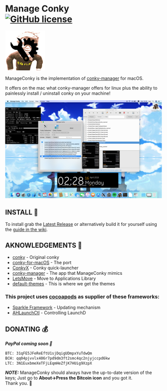 # Manage Conky <br> [![GitHub license](https://img.shields.io/badge/license-MIT-lightgrey.svg)](https://raw.githubusercontent.com/Conky-for-macOS/Manage-Conky/master/LICENSE)

![icon](icon.png)

ManageConky is the implementation of [conky-manager](https://github.com/teejee2008/conky-manager) for macOS.

It offers on the mac what conky-manager offers for linux plus the ability to painlessly install / uninstall conky on your machine!

![preview](preview.svg)

## INSTALL 💾

To install grab the [Latest Release](https://github.com/Conky-for-macOS/Manage-Conky/releases/latest) or alternatively build it for yourself using the [guide in the wiki](https://github.com/Conky-for-macOS/Manage-Conky/wiki/Build).

## AKNOWLEDGEMENTS 📖

- [conky](https://github.com/brndnmtthws/conky) - Original conky
- [conky-for-macOS](https://github.com/Conky-for-macOS/conky-for-macOS) - The port
- [ConkyX](https://github.com/Conky-for-macOS/ConkyX) - Conky quick-launcher
- [conky-manager](https://github.com/teejee2008/conky-manager) - The app that ManageConky mimics
- [LetsMove](https://github.com/potionfactory/LetsMove) - Move to Applications Library
- [default-themes](https://github.com/Conky-for-macOS/default-themes) - This is where we get the themes

### This project uses [cocoapods](https://cocoapods.org/) as supplier of these frameworks:
- [Sparkle Framework](https://sparkle-project.org) - Updating mechanism
- [AHLaunchCtl](https://github.com/eahrold/AHLaunchCtl) - Controlling LaunchD

## DONATING 💰

***PayPal coming soon 👊***

```
BTC: 31qFE5JFeReEftU1sjDqigUDmpxYuTdwQm
BCH: qq04pjvvlx406r7pd9dm3ft2smc4qc2njyjccpd6kw
LTC: 3N1EuxbmeXeTFjLEqmHeZfjK7HUig9XzpX
```

***NOTE:*** ManageConky should always have the up-to-date version of the keys; Just go to **About->Press the Bitcoin icon** and you got it. <br>
Thank you. :beers:
